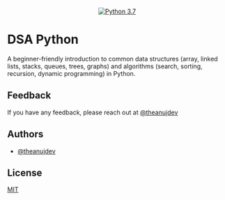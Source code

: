 <div align="center">
    <br />
    <a href="#">
        <img alt="Python 3.7" src="https://img.shields.io/badge/python-v3.7-blue" />
    </a>
    <br />  
</div>

# DSA Python

A beginner-friendly introduction to common data structures (array, linked lists, stacks, queues, trees, graphs) and algorithms (search, sorting, recursion, dynamic programming) in Python.

## Feedback

If you have any feedback, please reach out at [@theanujdev](https://twitter.com/theanujdev)

## Authors

- [@theanujdev](https://www.github.com/theanujdev)

## License

[MIT](https://choosealicense.com/licenses/mit/)
